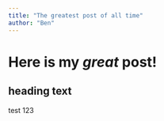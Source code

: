 ```yaml
---
title: "The greatest post of all time"
author: "Ben"
---
```


# Here is my _great_ post!

## heading text

test 123
